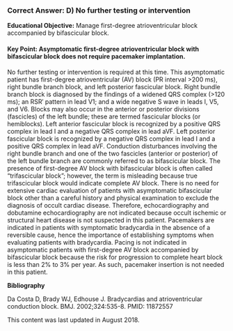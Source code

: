 
### Correct Answer: D) No further testing or intervention 

**Educational Objective:** Manage first-degree atrioventricular block accompanied by bifascicular block.

#### **Key Point:** Asymptomatic first-degree atrioventricular block with bifascicular block does not require pacemaker implantation.

No further testing or intervention is required at this time. This asymptomatic patient has first-degree atrioventricular (AV) block (PR interval >200 ms), right bundle branch block, and left posterior fascicular block. Right bundle branch block is diagnosed by the findings of a widened QRS complex (>120 ms); an RSR′ pattern in lead V1; and a wide negative S wave in leads I, V5, and V6. Blocks may also occur in the anterior or posterior divisions (fascicles) of the left bundle; these are termed fascicular blocks (or hemiblocks). Left anterior fascicular block is recognized by a positive QRS complex in lead I and a negative QRS complex in lead aVF. Left posterior fascicular block is recognized by a negative QRS complex in lead I and a positive QRS complex in lead aVF. Conduction disturbances involving the right bundle branch and one of the two fascicles (anterior or posterior) of the left bundle branch are commonly referred to as bifascicular block. The presence of first-degree AV block with bifascicular block is often called “trifascicular block”; however, the term is misleading because true trifascicular block would indicate complete AV block.
There is no need for extensive cardiac evaluation of patients with asymptomatic bifascicular block other than a careful history and physical examination to exclude the diagnosis of occult cardiac disease. Therefore, echocardiography and dobutamine echocardiography are not indicated because occult ischemic or structural heart disease is not suspected in this patient.
Pacemakers are indicated in patients with symptomatic bradycardia in the absence of a reversible cause, hence the importance of establishing symptoms when evaluating patients with bradycardia. Pacing is not indicated in asymptomatic patients with first-degree AV block accompanied by bifascicular block because the risk for progression to complete heart block is less than 2% to 3% per year. As such, pacemaker insertion is not needed in this patient.

**Bibliography**

Da Costa D, Brady WJ, Edhouse J. Bradycardias and atrioventricular conduction block. BMJ. 2002;324:535-8. PMID: 11872557

This content was last updated in August 2018.